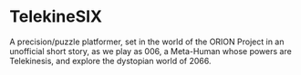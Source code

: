 # TelekineSIX
A precision/puzzle platformer, set in the world of the ORION Project in an unofficial short story, as we play as 006, a Meta-Human whose powers are Telekinesis, and explore the dystopian world of 2066.
